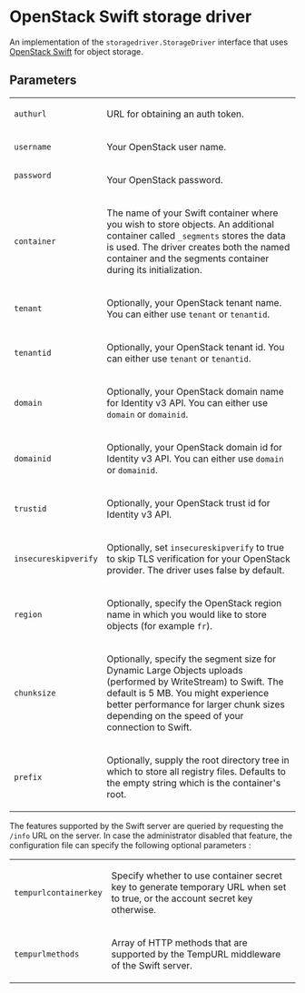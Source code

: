 <!--[metadata]>
+++
title = "Swift storage driver"
description = "Explains how to use the OpenStack swift storage driver"
keywords = ["registry, service, driver, images, storage,  swift"]
+++
<![end-metadata]-->


# OpenStack Swift storage driver

An implementation of the `storagedriver.StorageDriver` interface that uses [OpenStack Swift](http://docs.openstack.org/developer/swift/) for object storage.

## Parameters

<table>
<tr>
  <td>
  <code>authurl</code>
  </td>
  <td>
    <p>URL for obtaining an auth token.</p>
  </td>
</tr>
<tr>
  <td>
  <code>username</code>
  </td>
  <td>
  <p>
  Your OpenStack user name.</p>
  </p>
  </td>
</tr>
<tr>
  <td>
  <code>password</code>
  <p>
  </td>
  <td>
  <p>
  Your OpenStack password.
  </p>
  </td>
</tr>
<tr>
  <td>
  <code>container</code>
  </td>
  <td>
  <p>
	  The name of your Swift container where you wish to store objects. An
  additional container called <code><container>_segments</code> stores the data
  is used. The driver creates both the named container and the segments
  container during its initialization.
  </p>
  </td>
</tr>
<tr>
  <td>
  <code>tenant</code>
  </td>
  <td>
  <p>
  Optionally, your OpenStack tenant name. You can either use <code>tenant</code> or <code>tenantid</code>.
  </p>
  </td>
</tr>
<tr>
    <td>
    <code>tenantid</code>
    </td>
    <td>
    <p>
    Optionally, your OpenStack tenant id. You can either use <code>tenant</code> or <code>tenantid</code>.
    </p>
    </td>
</tr>
<tr>
    <td>
    <code>domain</code>
    </td>
    <td>
    <p>
    Optionally, your OpenStack domain name for Identity v3 API. You can either use <code>domain</code> or <code>domainid</code>.
    </p>
    </td>
</tr>
<tr>
    <td>
    <code>domainid</code>
    </td>
    <td>
    <p>
    Optionally, your OpenStack domain id for Identity v3 API. You can either use <code>domain</code> or <code>domainid</code>.
    </p>
    </td>
</tr>
<tr>
    <td>
    <code>trustid</code>
    </td>
    <td>
    <p>
    Optionally, your OpenStack trust id for Identity v3 API.
    </p>
    </td>
</tr>
<tr>
    <td>
    <code>insecureskipverify</code>
    </td>
    <td>
    <p>
    Optionally, set <code>insecureskipverify</code> to true to skip TLS verification for your OpenStack provider. The driver uses false by default.
    </p>
    </td>
</tr>
<tr>
    <td>
    <code>region</code>
    </td>
    <td>
    <p>
    Optionally, specify the OpenStack region name in which you would like to store objects (for example <code>fr</code>).
    </p>
    </td>
</tr>
<tr>
    <td>
    <code>chunksize</code>
    </td>
    <td>
    <p>
    Optionally, specify the segment size for Dynamic Large Objects uploads (performed by WriteStream) to Swift. The default is 5 MB. You might experience better performance for larger chunk sizes depending on the speed of your connection to Swift.
    </p>
    </td>
</tr>
<tr>
    <td>
    <code>prefix</code>
    </td>
    <td>
    <p>
    Optionally, supply the root directory tree in which to store all registry files. Defaults to the empty string which is the container's root.</p>
    </p>
    </td>
</tr>
</table>

The features supported by the Swift server are queried by requesting the `/info` URL on the server. In case the administrator
disabled that feature, the configuration file can specify the following optional parameters :

<table>
<tr>
    <td>
    <code>tempurlcontainerkey</code>
    </td>
    <td>
    <p>
    Specify whether to use container secret key to generate temporary URL when set to true, or the account secret key otherwise.</p>
    </p>
    </td>
</tr>
<tr>
    <td>
    <code>tempurlmethods</code>
    </td>
    <td>
    <p>
    Array of HTTP methods that are supported by the TempURL middleware of the Swift server.</p>
    </p>
    </td>
</tr>
</table>

